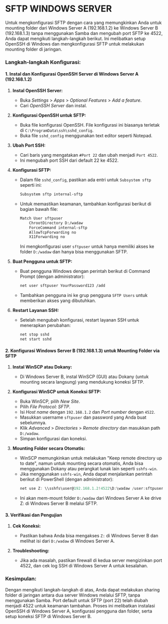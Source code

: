 # SFTP WINDOWS SERVER

Untuk mengkonfigurasi SFTP dengan cara yang memungkinkan Anda untuk mounting folder dari Windows Server A (192.168.1.2) ke Windows Server B (192.168.1.3) tanpa menggunakan Samba dan mengubah port SFTP ke 4522, Anda dapat mengikuti langkah-langkah berikut. Ini melibatkan setup OpenSSH di Windows dan mengkonfigurasi SFTP untuk melakukan mounting folder di jaringan.

### Langkah-langkah Konfigurasi:

#### **1. Instal dan Konfigurasi OpenSSH Server di Windows Server A (192.168.1.2)**
1. **Instal OpenSSH Server:**
   - Buka *Settings* > *Apps* > *Optional Features* > *Add a feature*.
   - Cari *OpenSSH Server* dan instal.

2. **Konfigurasi OpenSSH untuk SFTP:**
   - Buka file konfigurasi OpenSSH. File konfigurasi ini biasanya terletak di `C:\ProgramData\ssh\sshd_config`.
   - Buka file `sshd_config` menggunakan text editor seperti Notepad.

3. **Ubah Port SSH:**
   - Cari baris yang mengatakan `#Port 22` dan ubah menjadi `Port 4522`.
   - Ini mengubah port SSH dari default 22 ke 4522.

4. **Konfigurasi SFTP:**
   - Dalam file `sshd_config`, pastikan ada entri untuk `Subsystem sftp` seperti ini:
     ```bash
     Subsystem sftp internal-sftp
     ```
   - Untuk memastikan keamanan, tambahkan konfigurasi berikut di bagian bawah file:
     ```bash
     Match User sftpuser
         ChrootDirectory D:/wadaw
         ForceCommand internal-sftp
         AllowTcpForwarding no
         X11Forwarding no
     ```
     Ini mengkonfigurasi user `sftpuser` untuk hanya memiliki akses ke folder `D:/wadaw` dan hanya bisa menggunakan SFTP.

5. **Buat Pengguna untuk SFTP:**
   - Buat pengguna Windows dengan perintah berikut di Command Prompt (dengan administrator):
     ```bash
     net user sftpuser YourPassword123 /add
     ```
   - Tambahkan pengguna ini ke grup pengguna `SFTP Users` untuk memberikan akses yang dibutuhkan.

6. **Restart Layanan SSH:**
   - Setelah mengubah konfigurasi, restart layanan SSH untuk menerapkan perubahan:
     ```bash
     net stop sshd
     net start sshd
     ```

#### **2. Konfigurasi Windows Server B (192.168.1.3) untuk Mounting Folder via SFTP**
1. **Instal WinSCP atau Dokany:**
   - Di Windows Server B, instal WinSCP (GUI) atau Dokany (untuk mounting secara langsung) yang mendukung koneksi SFTP.

2. **Konfigurasi WinSCP untuk Koneksi SFTP:**
   - Buka WinSCP, pilih *New Site*.
   - Pilih *File Protocol: SFTP*.
   - Isi *Host name* dengan `192.168.1.2` dan *Port number* dengan `4522`.
   - Masukkan username `sftpuser` dan password yang Anda buat sebelumnya.
   - Klik *Advanced* > *Directories* > *Remote directory* dan masukkan path `D:/wadaw`.
   - Simpan konfigurasi dan koneksi.

3. **Mounting Folder secara Otomatis:**
   - WinSCP memungkinkan untuk melakukan "Keep remote directory up to date", namun untuk mounting secara otomatis, Anda bisa menggunakan Dokany atau perangkat lunak lain seperti `sshfs-win`.
   - Jika menggunakan `sshfs-win`, Anda dapat menjalankan perintah berikut di PowerShell (dengan administrator):
     ```powershell
     net use Z: \\sshfs\user@192.168.1.2!4522\D:\wadaw /user:sftpuser YourPassword123
     ```
   - Ini akan mem-mount folder `D:/wadaw` dari Windows Server A ke drive Z: di Windows Server B melalui SFTP.

#### **3. Verifikasi dan Pengujian**
1. **Cek Koneksi:**
   - Pastikan bahwa Anda bisa mengakses `Z:` di Windows Server B dan melihat isi dari `D:/wadaw` di Windows Server A.
  
2. **Troubleshooting:**
   - Jika ada masalah, pastikan firewall di kedua server mengizinkan port 4522, dan cek log SSH di Windows Server A untuk kesalahan.

### Kesimpulan:
Dengan mengikuti langkah-langkah di atas, Anda dapat melakukan sharing folder di jaringan antara dua server Windows melalui SFTP, tanpa menggunakan Samba. Port default untuk SFTP (port 22) telah diubah menjadi 4522 untuk keamanan tambahan. Proses ini melibatkan instalasi OpenSSH di Windows Server A, konfigurasi pengguna dan folder, serta setup koneksi SFTP di Windows Server B.
